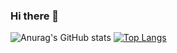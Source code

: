 ### Hi there 👋

![Anurag's GitHub stats](https://github-readme-stats.vercel.app/api?username=xXAxiomaXx&show_icons=true&theme=radical)
[![Top Langs](https://github-readme-stats.vercel.app/api/top-langs/?username=xXAxiomaXx&layout=compact)](https://github.com/anuraghazra/github-readme-stats)
